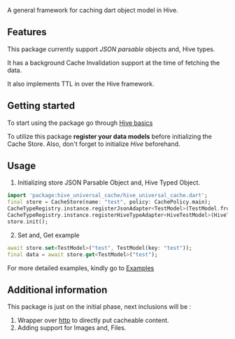 <!-- 
This README describes the package. If you publish this package to pub.dev,
this README's contents appear on the landing page for your package.

For information about how to write a good package README, see the guide for
[writing package pages](https://dart.dev/guides/libraries/writing-package-pages). 

For general information about developing packages, see the Dart guide for
[creating packages](https://dart.dev/guides/libraries/create-library-packages)
and the Flutter guide for
[developing packages and plugins](https://flutter.dev/developing-packages). 
-->

A general framework for caching dart object model in Hive.

## Features

This package currently support *JSON parsable* objects and, Hive types.

It has a background Cache Invalidation support at the time of fetching the data.

It also implements TTL in over the Hive framework.

## Getting started

To start using the package go through [Hive basics](https://pub.dev/packages/hive)

To utilize this package **register your data models** before initializing the Cache Store.
Also, don't forget to initialize *Hive* beforehand.

## Usage

1. Initializing store JSON Parsable Object and, Hive Typed Object.

```dart
import 'package:hive_universal_cache/hive_universal_cache.dart';
final store = CacheStore(name: "test", policy: CachePolicy.main);
CacheTypeRegistry.instance.registerJsonAdapter<TestModel>(TestModel.fromJson);
CacheTypeRegistry.instance.registerHiveTypeAdapter<HiveTestModel>(HiveTestModelAdapter());
store.init();
```

2. Set and, Get example
```dart
await store.set<TestModel>("test", TestModel(key: "test"));
final data = await store.get<TestModel>("test");
```

For more detailed examples, kindly go to
[Examples](https://github.com/Vishal07051999/hive_universal_cache/tree/main/example)

## Additional information

This package is just on the initial phase, next inclusions will be :
1. Wrapper over [http](https://pub.dev/packages/http) to directly put cacheable content.
2. Adding support for Images and, Files.
